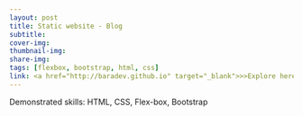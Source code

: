 ```yaml
---
layout: post
title: Static website - Blog
subtitle:
cover-img:
thumbnail-img:
share-img:
tags: [flexbox, bootstrap, html, css]
link: <a href="http://baradev.github.io" target="_blank">>>Explore here<<</a>
---
```


Demonstrated skills: HTML, CSS, Flex-box, Bootstrap

